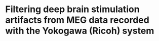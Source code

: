 # Filtering deep brain stimulation artifacts from MEG data recorded with the Yokogawa (Ricoh) system
